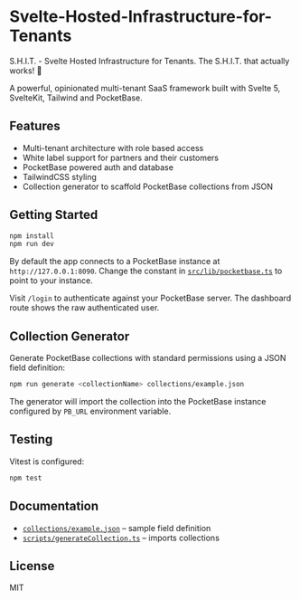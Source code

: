 # Svelte-Hosted-Infrastructure-for-Tenants

S.H.I.T. - Svelte Hosted Infrastructure for Tenants. The S.H.I.T. that actually works! 🚀

A powerful, opinionated multi-tenant SaaS framework built with Svelte 5, SvelteKit, Tailwind and PocketBase.

## Features

- Multi-tenant architecture with role based access
- White label support for partners and their customers
- PocketBase powered auth and database
- TailwindCSS styling
- Collection generator to scaffold PocketBase collections from JSON

## Getting Started

```bash
npm install
npm run dev
```

By default the app connects to a PocketBase instance at `http://127.0.0.1:8090`. Change the constant in [`src/lib/pocketbase.ts`](src/lib/pocketbase.ts) to point to your instance.

Visit `/login` to authenticate against your PocketBase server. The dashboard route shows the raw authenticated user.

## Collection Generator

Generate PocketBase collections with standard permissions using a JSON field definition:

```bash
npm run generate <collectionName> collections/example.json
```

The generator will import the collection into the PocketBase instance configured by `PB_URL` environment variable.

## Testing

Vitest is configured:

```bash
npm test
```

## Documentation

- [`collections/example.json`](collections/example.json) – sample field definition
- [`scripts/generateCollection.ts`](scripts/generateCollection.ts) – imports collections

## License

MIT
